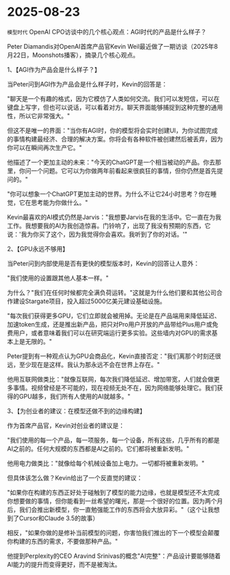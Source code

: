 # 2025-08-23

`模型时代`  OpenAI CPO访谈中的几个核心观点：AGI时代的产品是什么样子？

Peter Diamandis对OpenAI首席产品官Kevin Weil最近做了一期访谈（2025年8月22日，Moonshots播客），摘录几个核心观点。

1、【AGI作为产品会是什么样子？】

当Peter问到AGI作为产品会是什么样子时，Kevin的回答是：

"聊天是一个有趣的格式，因为它模仿了人类如何交流。我们可以发短信，可以在键盘上写字，但也可以说话，可以看着对方。聊天界面能够捕捉到这种完整的通用性，所以它非常强大。"

但这不是唯一的界面："当你有AGI时，你的模型将会实时创建UI，为你试图完成的事情构建最经济、合理的解决方案。你将会有各种软件被创建然后被丢弃，因为你可以在瞬间再次生产它。"

他描述了一个更加主动的未来："今天的ChatGPT是一个相当被动的产品。你去那里，你问一个问题。它可以为你做两年前看起来很疯狂的事情，但你仍然是首先提问的。"

"你可以想象一个ChatGPT更加主动的世界。为什么不让它24小时思考？你在睡觉，它在思考能为你做什么。"

Kevin最喜欢的AI模式仍然是Jarvis："我想要Jarvis在我的生活中。它一直在为我工作。我想要我的AI为我创造惊喜。门铃响了，出现了我没有预期的东西，它说：'我为你买了这个，因为我觉得你会喜欢。我听到了你的对话。'"

2、【GPU永远不够用】

当Peter问到内部使用是否有更快的模型版本时，Kevin的回答让人意外：

"我们使用的设置跟其他人基本一样。"

为什么？"我们在任何时候都完全满负荷运转。"这就是为什么他们要和其他公司合作建设Stargate项目，投入超过5000亿美元建设基础设施。

"每次我们获得更多GPU，它们立即就会被用掉。无论是在产品端用来降低延迟、加速token生成，还是推出新产品，把只对Pro用户开放的产品带给Plus用户或免费用户，或者意味着我们可以在研究端运行更多实验。这些墙内对GPU的需求基本上是无限的。"

Peter提到有一种观点认为GPU会商品化，Kevin直接否定："我们离那个时刻还很远，至少现在是这样。我认为那永远不会在世界上存在。"

他用互联网做类比："就像互联网，每次我们降低延迟、增加带宽，人们就会做更多事情。视频曾经是不可能的，现在视频无处不在，因为网络能够处理它。我们获得的GPU越多，我们所有人使用的AI就越多。"

3、【为创业者的建议：在模型还做不到的边缘构建】

作为首席产品官，Kevin对创业者的建议是：

"我们使用的每一个产品，每一项服务，每一个设备，所有这些，几乎所有的都是AI之前的。任何大规模的东西都是AI之前的。它们都将被重新发明。"

他用电力做类比："就像给每个机械设备加上电力。一切都将被重新发明。"

但具体该怎么做？Kevin给出了一个反直觉的建议：

"如果你在构建的东西正好处于碰触到了模型的能力边缘，也就是模型还不太完成你想要做的事情，但你能看到一丝希望的曙光，那是一个很好的位置。因为两个月后，我们会推出新模型，你一直勉强能工作的东西将会大放异彩。"（这个让我想到了Cursor和Claude 3.5的故事）

相反，"如果你做的是修补当前模型的问题，你害怕我们推出的下一个模型会颠覆你构建的东西的需求，不要做那种产品。"

他提到Perplexity的CEO Aravind Srinivas的概念"AI完整"：产品设计要能够随着AI能力的提升而变得更好，而不是被淘汰。
